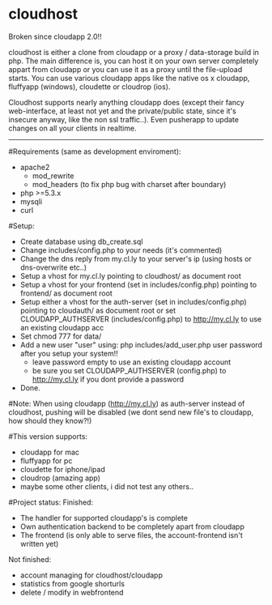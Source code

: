 # cloudhost
Broken since cloudapp 2.0!!

cloudhost is either a clone from cloudapp or a proxy / data-storage build in php.
The main difference is, you can host it on your own server completely appart from cloudapp or you can use it as a proxy until the file-upload starts.
You can use various cloudapp apps like the native os x cloudapp, fluffyapp (windows), cloudette or cloudrop (ios).

Cloudhost supports nearly anything cloudapp does (except their fancy web-interface, at least not yet and the private/public state, since it's insecure anyway, like the non ssl traffic..). Even pusherapp to update changes on all your clients in realtime.

----------

#Requirements (same as development enviroment):

- apache2
  - mod_rewrite
  - mod_headers (to fix php bug with charset after boundary) 
- php >=5.3.x
- mysqli
- curl

#Setup:
- Create database using db_create.sql
- Change includes/config.php to your needs (it's commented)
- Change the dns reply from my.cl.ly to your server's ip (using hosts or dns-overwrite etc..)
- Setup a vhost for my.cl.ly pointing to cloudhost/ as document root
- Setup a vhost for your frontend (set in includes/config.php) pointing to frontend/ as document root
- Setup either a vhost for the auth-server (set in includes/config.php) pointing to cloudauth/ as document root or set CLOUDAPP_AUTHSERVER (includes/config.php) to http://my.cl.ly to use an existing cloudapp acc
- Set chmod 777 for data/
- Add a new user "user" using: php includes/add_user.php user password after you setup your system!!
  - leave password empty to use an existing cloudapp account
  - be sure you set CLOUDAPP_AUTHSERVER (config.php) to http://my.cl.ly if you dont provide a password
- Done.
 
#Note:
When using cloudapp (http://my.cl.ly) as auth-server instead of cloudhost, pushing will be disabled (we dont send new file's to cloudapp, how should they know?!)

#This version supports:
- cloudapp for mac
- fluffyapp for pc
- cloudette for iphone/ipad
- cloudrop (amazing app)
- maybe some other clients, i did not test any others..

#Project status:
Finished:
  - The handler for supported cloudapp's is complete
  - Own authentication backend to be completely apart from cloudapp
  - The frontend (is only able to serve files, the account-frontend isn't written yet)
  

Not finished: 
  - account managing for cloudhost/cloudapp
  - statistics from google shorturls  
  - delete / modify in webfrontend
  




